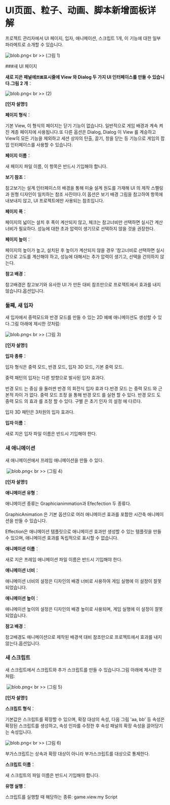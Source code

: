 # UI页面、粒子、动画、脚本新增面板详解

프로젝트 관리자에서 UI 페이지, 입자, 애니메이션, 스크립트 1개, 이 기능에 대한 일부 파라메트로 소개할 수 있습니다.

​![blob.png](img/1.png)< br >>
(그림 1)



###새 UI 페이지

**새로 지은 패널에`页面`표시줄에 View 와 Dialog 두 가지 UI 인터페이스를 만들 수 있습니다.그림 2 개**：

​![blob.png](img/2.png)< br >>
(2)

**[인자 설명!]**

**페이지 형식**：

기본 View, 이 형식의 페이지는 닫기 기능이 없습니다. 일반적으로 게임 배경과 계속 켜진 계층 페이지에 사용됩니다.또 다른 옵션은 Dialog, Dialog 이 View 를 계승하고 View의 모든 기능을 제외하고 세션 상자의 탄출, 끌기, 창을 닫는 등 기능으로 게임의 팝업 인터페이스를 사용할 수 있습니다.

**페이지 이름**：

새 페이지 파일 이름, 이 항목은 반드시 기입해야 합니다.

**보기 참조**：

참고보기는 설계 인터페이스의 배경을 통해 미술 설계 원도를 가재해 UI 의 제작 스펠링과 원형 디자인이 일치하는 참조 사진이다.이 옵션은 보기 배경 그림을 참고하여 항목에 내보내지 않고, UI 프로젝트에만 사용되는 참조입니다.

**페이지 폭**：

페이지의 넓이는 설치 후 폭이 계산되지 않고, 체크는 참고너비만 선택하면 실시간 계산 너비가 필요하다. 성능에 대한 초과 압력이 생기므로 선택하지 않을 것을 권장한다.

**페이지 높이**：

페이지의 높이가 높고, 설치된 후 높이가 계산되지 않을 경우 '참고너비로 선택하면 실시간으로 고도를 계산해야 하고, 성능에 대해서는 추가 압력이 생기고, 선택을 건의하지 않는다.

**참고 배경**：

참고배경은 참고보기와 유사한 UI 가 만든 대비 참조만으로 프로젝트에서 효과를 내지 않습니다.옵션입니다.





### **둘째, 새 입자**

새 입자에서 중력모드와 반경 모드를 만들 수 있는 2D 예예 애니메이션도 생성할 수 있다.그림 아래에 제시한 것처럼:

​![blob.png](img/3.png)< br >>
(그림 3)

**[인자 설명!]**

**입자 종류**：

입자 형식은 중력 모드, 반경 모드, 입자 3D 모드, 기본 중력 모드.

중력 패턴의 입자는 다른 방향으로 발사된 입자 효과다.

반경 모드 는 중심 을 둘러싼 반경 의 회전식 입자 효과 다.반경 모드 는 중력 모드 와 근본적 차이 가 없다. 중력 모드 조정 을 통해 반경 모드 를 실현 할 수 있다. 반경 모드 도 중력 모드 의 효과 를 조정 할 수 있다. 구별 은 초기 인자 의 설정 에 다르다.

입자 3D 패턴은 3차원의 입자 효과다.

**입자 이름**：

새로 지은 입자 파일 이름은 반드시 기입해야 한다.





### **새 애니메이션**

새 애니메이션에서 프레임 애니메이션을 만들 수 있다.



​        ![blob.png](img/4.png)< br >>
(그림 4)

**[인자 설명!]**

**애니메이션 유형**：

애니메이션 종류는 Graphicianimmation과 Efecfection 두 종류다.

GraphicAnimation 은 기본 옵션으로 여러 애니메이션 효과를 포함한 시간축 애니메이션을 만들 수 있습니다.

Effection은 애니메이션 템플릿으로 애니메이션 효과만 생성할 수 있는 템플릿을 만들 수 있으며, 애니메이션 효과를 독립적으로 표시할 수 없습니다.

**애니메이션 이름**：

새로 지은 프레임 애니메이션 파일 이름은 반드시 기입해야 한다.

**애니메이션 너비**：

애니메이션 너비의 설정은 디자인의 배경 너비로 사용하여 게임 실행에 이 설정이 잘못되었습니다.

**애니메이션 높이**：

애니메이션 높이의 설정은 디자인의 배경 높이로 사용되며, 게임 실행에 이 설정이 잘못되었습니다.

**참고 배경**：

참고배경도 애니메이션으로 제작된 배경색 대비 참조만으로 프로젝트에서 효과를 내지 않는다.옵션입니다.





### **새 스크립트**

새 스크립트에서 스크립트와 추가 스크립트를 만들 수 있습니다.그림 아래에 제시한 것처럼:



​        ![blob.png](img/5.png)< br >>
(그림 5)

**[인자 설명!]**

**스크립트 형식**：

기본값은 스크립트를 확장할 수 있으며, 확장 대상의 속성, 다음 그림 'aa, bb' 등 속성은 확장된 스크립트를 생성하고, 속성 인자를 수정한 후 속성 패널의 확장 속성을 끌어당기는 속성입니다.

​![blob.png](img/6.png)< br >>
(그림 6)

부가스크립트는 상속과 확장 대상이 아니라 부가스크립트를 대상으로 통제한다.

**스크립트 이름**：

새 스크립트의 파일 이름은 반드시 기입해야 합니다.

**유명 실행**：

스크립트를 실행할 때 해당하는 종류: game.view.my Script